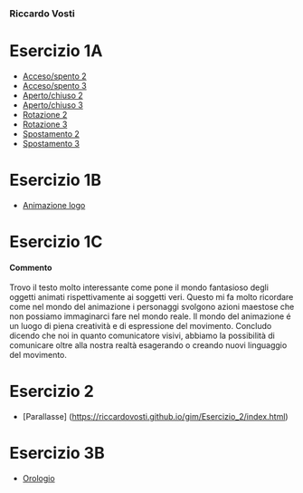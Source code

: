 ### Riccardo Vosti


# Esercizio 1A

- [Acceso/spento 2](https://riccardovosti.github.io/gim/Esercizio_1A/acceso_spento_2.html)
- [Acceso/spento 3](https://riccardovosti.github.io/gim/Esercizio_1A/acceso_spento_3.html)
- [Aperto/chiuso 2](https://riccardovosti.github.io/gim/Esercizio_1A/aperto_chiuso_2.html)
- [Aperto/chiuso 3](https://riccardovosti.github.io/gim/Esercizio_1A/aperto_chiuso_3.html)
- [Rotazione 2](https://riccardovosti.github.io/gim/Esercizio_1A/rotazione_2.html)
- [Rotazione 3](https://riccardovosti.github.io/gim/Esercizio_1A/rotazione_3.html)
- [Spostamento 2](https://riccardovosti.github.io/gim/Esercizio_1A/spostamento_2.html)
- [Spostamento 3](https://riccardovosti.github.io/gim/Esercizio_1A/spostamento_3.html)


# Esercizio 1B
- [Animazione logo](https://riccardovosti.github.io/gim/Esercizio_1B/index.html)


# Esercizio 1C

#### Commento

Trovo il testo molto interessante come pone il mondo fantasioso degli oggetti animati rispettivamente ai soggetti veri. Questo mi fa molto ricordare come nel mondo del animazione i personaggi svolgono azioni maestose che non possiamo immaginarci fare nel mondo reale. Il mondo del animazione é un luogo di piena creatività e di espressione del movimento. Concludo dicendo che noi in quanto comunicatore visivi, abbiamo la possibilità di comunicare oltre alla nostra realtà esagerando o creando nuovi linguaggio del movimento.


# Esercizio 2
- [Parallasse] (https://riccardovosti.github.io/gim/Esercizio_2/index.html)


# Esercizio 3B
- [Orologio](https://riccardovosti.github.io/gim/Esercizio_3B/index.html)







